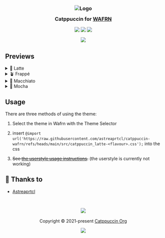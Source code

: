 <h3 align="center">
	<img src="https://raw.githubusercontent.com/catppuccin/catppuccin/main/assets/logos/exports/1544x1544_circle.png" width="100" alt="Logo"/><br/>
	<img src="https://raw.githubusercontent.com/catppuccin/catppuccin/main/assets/misc/transparent.png" height="30" width="0px"/>
	Catppuccin for <a href="https://app.wafrn.net">WAFRN</a>
	<img src="https://raw.githubusercontent.com/catppuccin/catppuccin/main/assets/misc/transparent.png" height="30" width="0px"/>
</h3>

<p align="center">
	<a href="https://github.com/astreaprtcl/catppuccin-wafrn/stargazers"><img src="https://img.shields.io/github/stars/astreaprtcl/catppuccin-wafrn?colorA=363a4f&colorB=b7bdf8&style=for-the-badge"></a>
	<a href="https://github.com/astreaprtcl/catppuccin-wafrn/issues"><img src="https://img.shields.io/github/issues/astreaprtcl/catppuccin-wafrn?colorA=363a4f&colorB=f5a97f&style=for-the-badge"></a>
	<a href="https://github.com/astreaprtcl/catppuccin-wafrn/contributors"><img src="https://img.shields.io/github/contributors/astreaprtcl/catppuccin-wafrn?colorA=363a4f&colorB=a6da95&style=for-the-badge"></a>
</p>

<p align="center">
	<img src="https://raw.githubusercontent.com/catppuccin/catppuccin/main/assets/previews/preview.webp"/>
</p>

## Previews

<details>
<summary>🌻 Latte</summary>
<img src="./assets/latte.png"/>
</details>
<details>
<summary>🪴 Frappé</summary>
<img src="./assets/frappe.png"/>
</details>
<details>
<summary>🌺 Macchiato</summary>
<img src="./assets/macchiato.png"/>
</details>
<details>
<summary>🌿 Mocha</summary>
<img src="./assets/mocha.png"/>
</details>

## Usage

There are three methods of using the theme:

1. Select the theme in Wafrn with the Theme Selector

2. insert `@import url('https://raw.githubusercontent.com/astreaprtcl/catppuccin-wafrn/refs/heads/main/src/catppuccin_latte-<flavour>.css');` into the css

3. ~~See [the userstyle usage instructions](https://github.com/catppuccin/userstyles/blob/main/docs/USAGE.md).~~ (the userstyle is currently not working)

## 💝 Thanks to

- [Astreaprtcl](https://github.com/astreaprtcl)

&nbsp;

<p align="center">
	<img src="https://raw.githubusercontent.com/catppuccin/catppuccin/main/assets/footers/gray0_ctp_on_line.svg?sanitize=true" />
</p>

<p align="center">
	Copyright &copy; 2021-present <a href="https://github.com/catppuccin" target="_blank">Catppuccin Org</a>
</p>

<p align="center">
	<a href="https://github.com/catppuccin/catppuccin/blob/main/LICENSE"><img src="https://img.shields.io/static/v1.svg?style=for-the-badge&label=License&message=MIT&logoColor=d9e0ee&colorA=363a4f&colorB=b7bdf8"/></a>
</p>
